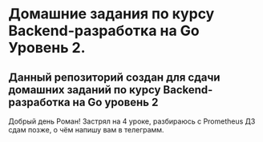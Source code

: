 # Домашние задания по курсу Backend-разработка на Go Уровень 2.

## Данный репозиторий создан для сдачи домашних заданий по курсу Backend-разработка на Go уровень 2


Добрый день Роман! Застрял на 4 уроке, разбираюсь с Prometheus ДЗ сдам позже, о чём напишу вам в телеграмм.